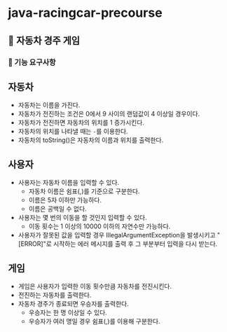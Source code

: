 # java-racingcar-precourse

## 🚗 자동차 경주 게임

### 📝 기능 요구사항

## 자동차
- 자동차는 이름을 가진다.
- 자동차가 전진하는 조건은 0에서 9 사이의 랜덤값이 4 이상일 경우이다.
- 자동차가 전진하면 자동차의 위치를 1 증가시킨다.
- 자동차의 위치를 나타낼 때는 `-`를 이용한다.
- 자동차의 toString()은 자동차의 이름과 위치를 출력한다.

## 사용자
- 사용자는 자동차 이름을 입력할 수 있다.
  - 자동차 이름은 쉼표(,)를 기준으로 구분한다.
  - 이름은 5자 이하만 가능하다.
  - 이름은 공백일 수 없다.
- 사용자는 몇 번의 이동을 할 것인지 입력할 수 있다.
  - 이동 횟수는 1 이상의 10000 이하의 자연수만 가능하다.
- 사용자가 잘못된 값을 입력할 경우 IllegalArgumentException을 발생시키고 "[ERROR]"로 시작하는 에러 메시지를 출력 후 그 부분부터 입력을 다시 받는다.

## 게임
- 게임은 사용자가 입력한 이동 횟수만큼 자동차를 전진시킨다.
- 전진하는 자동차를 출력한다.
- 자동차 경주가 종료되면 우승자를 출력한다.
  - 우승자는 한 명 이상일 수 있다.
  - 우승자가 여러 명일 경우 쉼표(,)를 이용해 구분한다.
